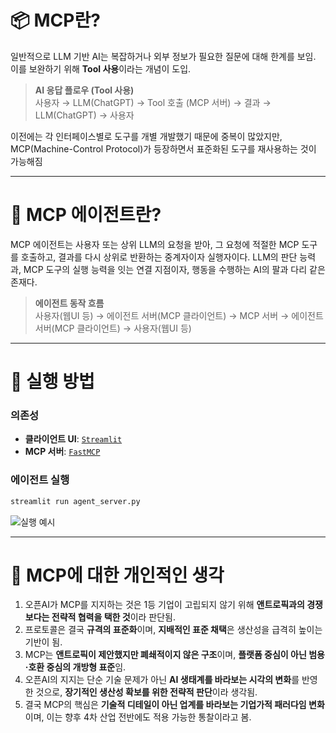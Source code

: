 # 📦 MCP란?

일반적으로 LLM 기반 AI는 복잡하거나 외부 정보가 필요한 질문에 대해 한계를 보임. 이를 보완하기 위해 **Tool 사용**이라는 개념이 도입.

> **AI 응답 플로우 (Tool 사용)**  
> 사용자 → LLM(ChatGPT) → Tool 호출 (MCP 서버) → 결과 → LLM(ChatGPT) → 사용자

이전에는 각 인터페이스별로 도구를 개별 개발했기 때문에 중복이 많았지만, MCP(Machine-Control Protocol)가 등장하면서 표준화된 도구를 재사용하는 것이 가능해짐

---

# 🤖 MCP 에이전트란?

MCP 에이전트는 사용자 또는 상위 LLM의 요청을 받아, 그 요청에 적절한 MCP 도구를 호출하고, 결과를 다시 상위로 반환하는 중계자이자 실행자이다.
LLM의 판단 능력과, MCP 도구의 실행 능력을 잇는 연결 지점이자, 행동을 수행하는 AI의 팔과 다리 같은 존재다.

> **에이전트 동작 흐름**  
> 사용자(웹UI 등) → 에이전트 서버(MCP 클라이언트) → MCP 서버 → 에이전트 서버(MCP 클라이언트) → 사용자(웹UI 등)

---

# 🚀 실행 방법

### 의존성

- **클라이언트 UI**: [`Streamlit`](https://streamlit.io/)
- **MCP 서버**: [`FastMCP`](https://github.com/anthropic-ai/fastmcp)

### 에이전트 실행

```bash
streamlit run agent_server.py
````

![실행 예시](video/demo.gif)

---

# 💭 MCP에 대한 개인적인 생각

1. 오픈AI가 MCP를 지지하는 것은 1등 기업이 고립되지 않기 위해 **앤트로픽과의 경쟁보다는 전략적 협력을 택한 것**이라 판단됨.
2. 프로토콜은 결국 **규격의 표준화**이며, **지배적인 표준 채택**은 생산성을 급격히 높이는 기반이 됨.
3. MCP는 **앤트로픽이 제안했지만 폐쇄적이지 않은 구조**이며, **플랫폼 중심이 아닌 범용·호환 중심의 개방형 표준**임.
4. 오픈AI의 지지는 단순 기술 문제가 아닌 **AI 생태계를 바라보는 시각의 변화**를 반영한 것으로, **장기적인 생산성 확보를 위한 전략적 판단**이라 생각됨.
5. 결국 MCP의 핵심은 **기술적 디테일이 아닌 업계를 바라보는 기업가적 패러다임 변화**이며, 이는 향후 4차 산업 전반에도 적용 가능한 통찰이라고 봄.
